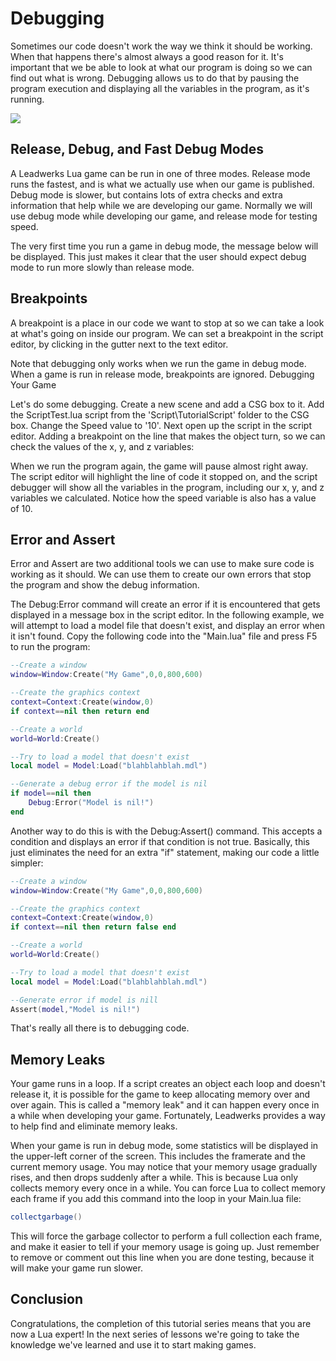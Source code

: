# Debugging

Sometimes our code doesn't work the way we think it should be working. When that happens there's almost always a good reason for it. It's important that we be able to look at what our program is doing so we can find out what is wrong.  Debugging allows us to do that by pausing the program execution and displaying all the variables in the program, as it's running.

![](https://github.com/UltraEngine/Documentation/blob/master/Images/luadebugging.gif?raw=true)

## Release, Debug, and Fast Debug Modes

A Leadwerks Lua game can be run in one of three modes.  Release mode runs the fastest, and is what we actually use when our game is published.  Debug mode is slower, but contains lots of extra checks and extra information that help while we are developing our game.  Normally we will use debug mode while developing our game, and release mode for testing speed.

The very first time you run a game in debug mode, the message below will be displayed.  This just makes it clear that the user should expect debug mode to run more slowly than release mode.

## Breakpoints

A breakpoint is a place in our code we want to stop at so we can take a look at what's going on inside our program.  We can set a breakpoint in the script editor, by clicking in the gutter next to the text editor.

Note that debugging only works when we run the game in debug mode.  When a game is run in release mode, breakpoints are ignored.
Debugging Your Game

Let's do some debugging.  Create a new scene and add a CSG box to it. Add the ScriptTest.lua script from the 'Script\TutorialScript' folder to the CSG box. Change the Speed value to '10'. Next open up the script in the script editor. Adding a breakpoint on the line that makes the object turn, so we can check the values of the x, y, and z variables:

When we run the program again, the game will pause almost right away. The script editor will highlight the line of code it stopped on, and the script debugger will show all the variables in the program, including our x, y, and z variables we calculated. Notice how the speed variable is also has a value of 10.

## Error and Assert

Error and Assert are two additional tools we can use to make sure code is working as it should.  We can use them to create our own errors that stop the program and show the debug information.

The Debug:Error command will create an error if it is encountered that gets displayed in a message box in the script editor.  In the following example, we will attempt to load a model file that doesn't exist, and display an error when it isn't found.  Copy the following code into the "Main.lua" file and press F5 to run the program:

```lua
--Create a window
window=Window:Create("My Game",0,0,800,600)

--Create the graphics context
context=Context:Create(window,0)
if context==nil then return end

--Create a world
world=World:Create()

--Try to load a model that doesn't exist
local model = Model:Load("blahblahblah.mdl")

--Generate a debug error if the model is nil
if model==nil then
	Debug:Error("Model is nil!")
end
```

Another way to do this is with the Debug:Assert() command.  This accepts a condition and displays an error if that condition is not true.  Basically, this just eliminates the need for an extra "if" statement, making our code a little simpler:

```lua
--Create a window
window=Window:Create("My Game",0,0,800,600)

--Create the graphics context
context=Context:Create(window,0)
if context==nil then return false end

--Create a world
world=World:Create()

--Try to load a model that doesn't exist
local model = Model:Load("blahblahblah.mdl")

--Generate error if model is nill
Assert(model,"Model is nil!")
```

That's really all there is to debugging code.

## Memory Leaks

Your game runs in a loop.  If a script creates an object each loop and doesn't release it, it is possible for the game to keep allocating memory over and over again.  This is called a "memory leak" and it can happen every once in a while when developing your game.  Fortunately, Leadwerks provides a way to help find and eliminate memory leaks.

When your game is run in debug mode, some statistics will be displayed in the upper-left corner of the screen.  This includes the framerate and the current memory usage.  You may notice that your memory usage gradually rises, and then drops suddenly after a while.  This is because Lua only collects memory every once in a while.  You can force Lua to collect memory each frame if you add this command into the loop in your Main.lua file:

```lua
collectgarbage()
```

This will force the garbage collector to perform a full collection each frame, and make it easier to tell if your memory usage is going up.  Just remember to remove or comment out this line when you are done testing, because it will make your game run slower.

## Conclusion

Congratulations, the completion of this tutorial series means that you are now a Lua expert!  In the next series of lessons we're going to take the knowledge we've learned and use it to start making games.

